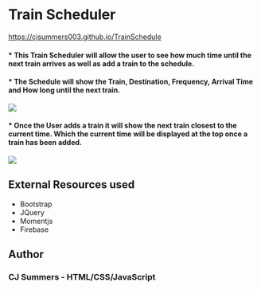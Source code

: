 # Train Scheduler
 https://cjsummers003.github.io/TrainSchedule

 <h4> * This Train Scheduler will allow the user to see how much time until the next train arrives as well as add a train to the schedule.</h4>
<h4> * The Schedule will show the Train, Destination, Frequency, Arrival Time and How long until the next train.</h4>
<img src="assets/images/trainscheduler1.jpg">
<h4> * Once the User adds a train it will show the next train closest to the current time. Which the current time will be displayed at the top once a train has been added.</h4>
<img src="assets/images/trainscheduler2.jpg">


<h2>External Resources used</h2>
<ul>
    <li>Bootstrap</li>
    <li>JQuery</li>
    <li>Momentjs</li>
    <li>Firebase</li>
</ul>

<h2>Author</h2>
<h3>CJ Summers - HTML/CSS/JavaScript

